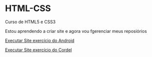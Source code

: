 # HTML-CSS
Curso de HTML5 e CSS3

Estou aprendendo a criar site e agora vou fgerenciar meus reposiórios

 <a href="https://breno31544.github.io/HTML-CSS/DesafioDoModulo2/index.html" target="_blank"> Executar Site exercício do Android

 <a href="https://breno31544.github.io/Projeto-Cordel/" target="_blank"> Executar Site exercício do Cordel
